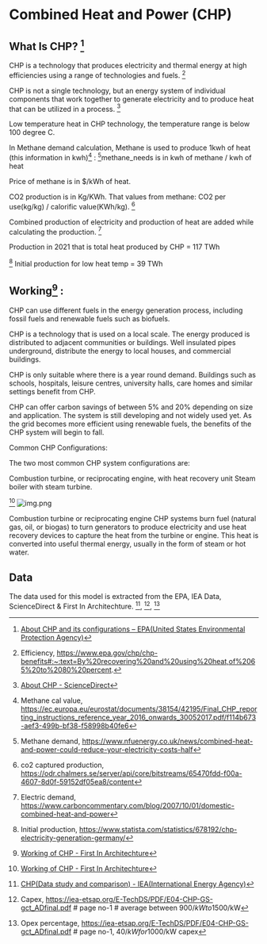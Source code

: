 # Combined Heat and Power (CHP)
## What Is CHP? [^1]
CHP is a technology that produces electricity and thermal energy at high efficiencies using a range of technologies and fuels. [^6]

CHP is not a single technology, but an energy system of individual components that work together to generate electricity and to produce heat that can be utilized in a process. [^3]

Low temperature heat in CHP technology, the temperature range is below 100 degree C.

In Methane demand calculation, Methane is used to produce 1kwh of heat (this information in kwh)[^7] : [^8]methane_needs is in
kwh of methane / kwh of heat

Price of methane is in $/kWh of heat.

CO2 production is in Kg/KWh. That values from methane: CO2 per use(kg/kg) / calorific value(KWh/kg). [^9]

Combined production of electricity and production of heat are added while calculating the production. [^11]

Production in 2021 that is total heat produced by CHP = 117 TWh

[^12] 
Initial production for low heat temp = 39 TWh

## Working[^2] :
CHP can use different fuels in the energy generation process, including fossil fuels and renewable fuels such as biofuels.

CHP is a technology that is used on a local scale. The energy produced is distributed to adjacent communities or buildings. Well insulated pipes underground, distribute the energy to local houses, and commercial buildings. 

CHP is only suitable where there is a year round demand. Buildings such as schools, hospitals, leisure centres, university halls, care homes and similar settings benefit from CHP.

CHP can offer carbon savings of between 5% and 20% depending on size and application. The system is still developing and not widely used yet. As the grid becomes more efficient using renewable fuels, the benefits of the CHP system will begin to fall.

Common CHP Configurations:

The two most common CHP system configurations are:

Combustion turbine, or reciprocating engine, with heat recovery unit
Steam boiler with steam turbine.

[^2]
![img.png](img.png)
 
Combustion turbine or reciprocating engine CHP systems burn fuel (natural gas, oil, or biogas) to turn generators to produce electricity and use heat recovery devices to capture the heat from the turbine or engine. This heat is converted into useful thermal energy, usually in the form of steam or hot water.

## Data

The data used for this model is extracted from the EPA, IEA Data, ScienceDirect & First In Architechture. [^4], [^5], [^10]

[^1]: [About CHP and its configurations – EPA(United States Environmental Protection Agency)](https://www.epa.gov/chp/what-chp)

[^2]: [Working of CHP - First In Architechture](https://www.firstinarchitecture.co.uk/combined-heat-and-power/#:~:text=Design%20considerations%20for%20Combined%20Heat%20and%20Power%20(CHP)&text=High%20demand%20buildings%20are%20preferable,can%20be%20situated%20below%20ground.)

[^3]: [About CHP - ScienceDirect](https://www.sciencedirect.com/topics/engineering/combined-heat-and-power-plant)

[^4]: [CHP(Data study and comparison) - IEA(International Energy Agency)](https://iea.blob.core.windows.net/assets/d459f7d5-1ba7-49d9-ad56-915fba22f267/chp_report.pdf)

[^5]: Capex, https://iea-etsap.org/E-TechDS/PDF/E04-CHP-GS-gct_ADfinal.pdf # page no-1 # average between 900$/kW to 1500$/kW  

[^6]: Efficiency, https://www.epa.gov/chp/chp-benefits#:~:text=By%20recovering%20and%20using%20heat,of%2065%20to%2080%20percent.

[^7]: Methane cal value, https://ec.europa.eu/eurostat/documents/38154/42195/Final_CHP_reporting_instructions_reference_year_2016_onwards_30052017.pdf/f114b673-aef3-499b-bf38-f58998b40fe6

[^8]: Methane demand, https://www.nfuenergy.co.uk/news/combined-heat-and-power-could-reduce-your-electricity-costs-half

[^9]: co2 captured production, https://odr.chalmers.se/server/api/core/bitstreams/65470fdd-f00a-4607-8d0f-59152df05ea8/content

[^10]: Opex percentage, https://iea-etsap.org/E-TechDS/PDF/E04-CHP-GS-gct_ADfinal.pdf # page no-1, 40$/kW for 1000$/kW capex 

[^11]: Electric demand, https://www.carboncommentary.com/blog/2007/10/01/domestic-combined-heat-and-power
      
[^12]: Initial production, https://www.statista.com/statistics/678192/chp-electricity-generation-germany/

